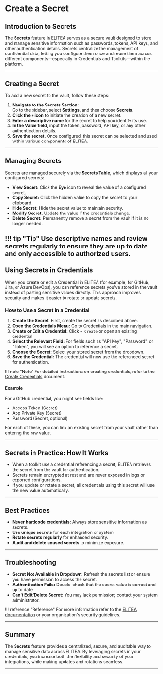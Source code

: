 # Create a Secret

## Introduction to Secrets

The **Secrets** feature in ELITEA serves as a secure vault designed to store and manage sensitive information such as passwords, tokens, API keys, and other authentication details. Secrets centralize the management of confidential data, letting you configure them once and reuse them across different components—especially in Credentials and Toolkits—within the platform.

---

## Creating a Secret

To add a new secret to the vault, follow these steps:

1. **Navigate to the Secrets Section:**  
   Go to the sidebar, select **Settings**, and then choose **Secrets**.
2. **Click the `+` icon** to initiate the creation of a new secret.
3. **Enter a descriptive name** for the secret to help you identify its use.
4. **In the Value field,** input the token, password, API key, or any other authentication details.
5. **Save the secret.** Once configured, this secret can be selected and used within various components of ELITEA.

---

## Managing Secrets

Secrets are managed securely via the **Secrets Table**, which displays all your configured secrets:

- **View Secret:** Click the **Eye** icon to reveal the value of a configured secret.
- **Copy Secret:** Click the hidden value to copy the secret to your clipboard.
- **Hide Secret:** Hide the secret value to maintain security.
- **Modify Secret:** Update the value if the credentials change.
- **Delete Secret:** Permanently remove a secret from the vault if it is no longer needed.

!!! tip "Tip"
     Use descriptive names and review secrets regularly to ensure they are up to date and only accessible to authorized users.
---

## Using Secrets in Credentials

When you create or edit a Credential in ELITEA (for example, for GitHub, Jira, or Azure DevOps), you can reference secrets you've stored in the vault instead of pasting sensitive values directly. This approach improves security and makes it easier to rotate or update secrets.

### How to Use a Secret in a Credential

1. **Create the Secret:** First, create the secret as described above.
2. **Open the Credentials Menu:** Go to Credentials in the main navigation.
3. **Create or Edit a Credential:** Click `+ Create` or open an existing credential.
4. **Select the Relevant Field:** For fields such as "API Key", "Password", or "Token", you will see an option to reference a secret.
5. **Choose the Secret:** Select your stored secret from the dropdown.
6. **Save the Credential:** The credential will now use the referenced secret for authentication.

!!! note "Note"
      For detailed instructions on creating credentials, refer to the [Create Credentials](../menus/credentials.md) document.

#### Example

For a GitHub credential, you might see fields like:

- Access Token (Secret)
- App Private Key (Secret)
- Password (Secret, optional)

For each of these, you can link an existing secret from your vault rather than entering the raw value.

---

## Secrets in Practice: How It Works

- When a toolkit use a credential referencing a secret, ELITEA retrieves the secret from the vault for authentication.
- Secrets remain encrypted at rest and are never exposed in logs or exported configurations.
- If you update or rotate a secret, all credentials using this secret will use the new value automatically.

---

## Best Practices

- **Never hardcode credentials:** Always store sensitive information as secrets.
- **Use unique secrets** for each integration or system.
- **Rotate secrets regularly** for enhanced security.
- **Audit and delete unused secrets** to minimize exposure.

---

## Troubleshooting

- **Secret Not Available in Dropdown:** Refresh the secrets list or ensure you have permission to access the secret.
- **Authentication Fails:** Double-check that the secret value is correct and up to date.
- **Can’t Edit/Delete Secret:** You may lack permission; contact your system administrator.

!!! reference "Reference"
    For more information refer to the [ELITEA documentation](https://elitea.ai/docs) or your organization's security guidelines.

---

## Summary

The **Secrets** feature provides a centralized, secure, and auditable way to manage sensitive data across ELITEA. By leveraging secrets in your credentials, you increase both the flexibility and security of your integrations, while making updates and rotations seamless.

---